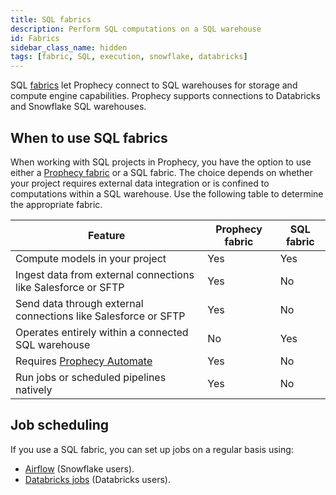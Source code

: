 ```yaml
---
title: SQL fabrics
description: Perform SQL computations on a SQL warehouse
id: Fabrics
sidebar_class_name: hidden
tags: [fabric, SQL, execution, snowflake, databricks]
---
```


SQL [fabrics](docs/getting-started/concepts/fabrics.md) let Prophecy connect to SQL warehouses for storage and compute engine capabilities. Prophecy supports connections to Databricks and Snowflake SQL warehouses.

## When to use SQL fabrics

When working with SQL projects in Prophecy, you have the option to use either a [Prophecy fabric](/administration/fabrics/prophecy-fabrics) or a SQL fabric. The choice depends on whether your project requires external data integration or is confined to computations within a SQL warehouse. Use the following table to determine the appropriate fabric.

| Feature                                                        | Prophecy fabric | SQL fabric |
| -------------------------------------------------------------- | --------------- | ---------- |
| Compute models in your project                                 | Yes             | Yes        |
| Ingest data from external connections like Salesforce or SFTP  | Yes             | No         |
| Send data through external connections like Salesforce or SFTP | Yes             | No         |
| Operates entirely within a connected SQL warehouse             | No              | Yes        |
| Requires [Prophecy Automate](/administration/architecture)     | Yes             | No         |
| Run jobs or scheduled pipelines natively                       | Yes             | No         |

## Job scheduling

If you use a SQL fabric, you can set up jobs on a regular basis using:

- [Airflow](docs/Orchestration/airflow/airflow.md) (Snowflake users).
- [Databricks jobs](docs/Orchestration/databricks-jobs.md) (Databricks users).
